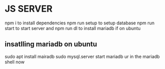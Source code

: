 # JS SERVER
npm i to install dependencies
npm run setup to setup database
npm run start to start server
and npm run dl to install mariadb if on ubuntu

## insatlling mariadb on ubuntu
sudo apt install mairadb 
sudo mysql.server start
mariadb
ur in the mariadb shell now